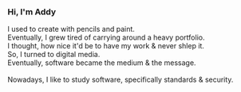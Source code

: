 ### Hi, I'm Addy 

<p> I used to create with pencils and paint. <br>
Eventually, I grew tired of carrying around a heavy portfolio. <br>
I thought, how nice it'd be to have my work & never shlep it. <br>
So, I turned to digital media. <br>
Eventually, software became the medium & the message. <br>
<br>
Nowadays, I like to study software, specifically standards & security. <br></p>

